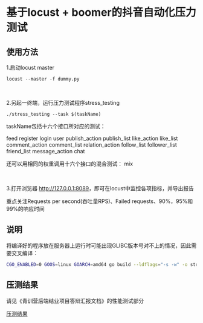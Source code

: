 # 基于locust + boomer的抖音自动化压力测试

## 使用方法

1.启动locust master

```shell
locust --master -f dummy.py
```
&nbsp;

2.另起一终端，运行压力测试程序stress_testing

```shell
./stress_testing --task $(taskName)
```

taskName包括十六个接口所对应的测试：

feed
register
login
user
publish_action
publish_list
like_action
like_list
comment_action
comment_list
relation_action
follow_list
follower_list
friend_list
message_action
chat

还可以用相同的权重调用十六个接口的混合测试：
mix

&nbsp;

3.打开浏览器 <http://127.0.0.1:8089>，即可在locust中监控各项指标，并导出报告

重点关注Requests per second(吞吐量RPS)、Failed requests、90%，95%和99%的响应时间

## 说明

将编译好的程序放在服务器上运行时可能出现GLIBC版本号对不上的情况，因此需要交叉编译：

```bash
CGO_ENABLED=0 GOOS=linux GOARCH=amd64 go build --ldflags="-s -w" -o stress_testing
```

## 压测结果

请见《青训营后端结业项目答辩汇报文档》的性能测试部分

[压测结果](https://gzd0wrb2k4.feishu.cn/docx/TlUxdrUiOoT9E8xiN4Ocwhhpnig#doxcnzYQ7ltoNzjIeWnA9uWBrrc)
